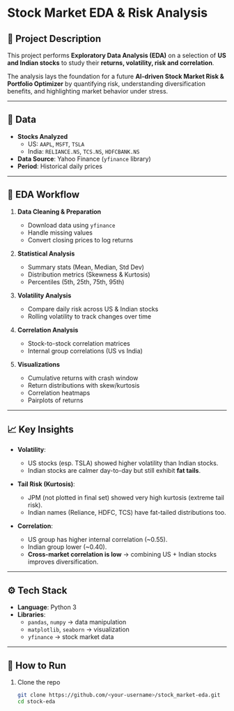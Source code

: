 # Stock Market EDA & Risk Analysis  

## 📌 Project Description
This project performs **Exploratory Data Analysis (EDA)** on a selection of **US and Indian stocks** to study their **returns, volatility, risk and correlation**.  

The analysis lays the foundation for a future **AI-driven Stock Market Risk & Portfolio Optimizer** by quantifying risk, understanding diversification benefits, and highlighting market behavior under stress.  

---

## 📂 Data
- **Stocks Analyzed**  
  - US: `AAPL`, `MSFT`, `TSLA`  
  - India: `RELIANCE.NS`, `TCS.NS`, `HDFCBANK.NS`  
- **Data Source**: Yahoo Finance (`yfinance` library)  
- **Period**: Historical daily prices  

---

## 🔎 EDA Workflow
1. **Data Cleaning & Preparation**  
   - Download data using `yfinance`  
   - Handle missing values  
   - Convert closing prices to log returns  

2. **Statistical Analysis**  
   - Summary stats (Mean, Median, Std Dev)  
   - Distribution metrics (Skewness & Kurtosis)  
   - Percentiles (5th, 25th, 75th, 95th)  

3. **Volatility Analysis**  
   - Compare daily risk across US & Indian stocks  
   - Rolling volatility to track changes over time  

4. **Correlation Analysis**  
   - Stock-to-stock correlation matrices  
   - Internal group correlations (US vs India)    

5. **Visualizations**  
   - Cumulative returns with crash window  
   - Return distributions with skew/kurtosis  
   - Correlation heatmaps  
   - Pairplots of returns  

---



## 📈 Key Insights
- **Volatility**:  
  - US stocks (esp. TSLA) showed higher volatility than Indian stocks.  
  - Indian stocks are calmer day-to-day but still exhibit **fat tails**.  

- **Tail Risk (Kurtosis)**:  
  - JPM (not plotted in final set) showed very high kurtosis (extreme tail risk).  
  - Indian names (Reliance, HDFC, TCS) have fat-tailed distributions too.  

- **Correlation**:  
  - US group has higher internal correlation (~0.55).  
  - Indian group lower (~0.40).  
  - **Cross-market correlation is low** → combining US + Indian stocks improves diversification.  


---

## ⚙️ Tech Stack
- **Language**: Python 3  
- **Libraries**:  
  - `pandas`, `numpy` → data manipulation  
  - `matplotlib`, `seaborn` → visualization  
  - `yfinance` → stock market data  

---

## 🚀 How to Run
1. Clone the repo  
   ```bash
   git clone https://github.com/<your-username>/stock_market-eda.git
   cd stock-eda
